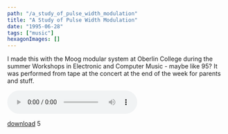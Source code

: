```yaml
---
path: "/a_study_of_pulse_width_modulation"
title: "A Study of Pulse Width Modulation"
date: "1995-06-28"
tags: ["music"]
hexagonImages: []
---
```


 I made this with the Moog modular system at Oberlin College during the summer Workshops in Electronic and Computer Music - maybe like 95? It was performed from tape at the concert at the end of the week for parents and stuff.

<audio controls="controls" preload="auto" autobuffer="autobuffer" xmlns="http://www.w3.org/1999/xhtml"><source src="study.mp3"></audio>

[download](study.mp3) 5 
  <!---
  I made this with the Moog modular system at Oberlin College during the summer Workshops in Electronic and Computer Music - maybe like 95?  It was performed from tape at the concert at the end of the week for parents and stuff.

 <audio controls="controls" preload="auto" autobuffer="autobuffer" xmlns="http://www.w3.org/1999/xhtml"> 
  <source src="/joe/wp-content/uploads/2008/11/study.mp3"></source>
</audio> 


 <a href="http://www.beigerecords.com/joe/wp-content/uploads/2008/11/study.mp3" xmlns="http://www.w3.org/1999/xhtml">download</a> 
 5
  --->